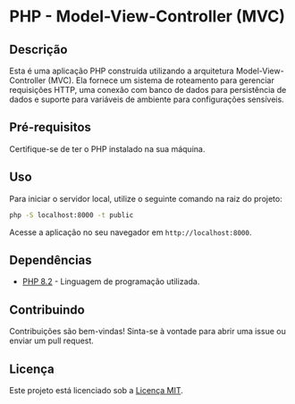 # PHP - Model-View-Controller (MVC)

## Descrição

Esta é uma aplicação PHP construída utilizando a arquitetura Model-View-Controller (MVC). Ela fornece um sistema de roteamento para gerenciar requisições HTTP, uma conexão com banco de dados para persistência de dados e suporte para variáveis de ambiente para configurações sensíveis.

## Pré-requisitos

Certifique-se de ter o PHP instalado na sua máquina.

## Uso

Para iniciar o servidor local, utilize o seguinte comando na raiz do projeto:

```bash
php -S localhost:8000 -t public
```

Acesse a aplicação no seu navegador em `http://localhost:8000`.

## Dependências

- [PHP 8.2](https://www.php.net/) - Linguagem de programação utilizada.

## Contribuindo

Contribuições são bem-vindas! Sinta-se à vontade para abrir uma issue ou enviar um pull request.

## Licença

Este projeto está licenciado sob a [Licença MIT](LICENSE).
